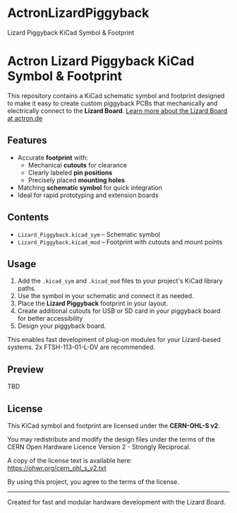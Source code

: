 # ActronLizardPiggyback
Lizard Piggyback KiCad Symbol &amp; Footprint
# Actron Lizard Piggyback KiCad Symbol & Footprint

This repository contains a KiCad schematic symbol and footprint designed to make it easy to create custom piggyback PCBs that mechanically and electrically connect to the **Lizard Board**. 
[Learn more about the Lizard Board at actron.de](https://www.actron.de/lizard/)

## Features

- Accurate **footprint** with:
  - Mechanical **cutouts** for clearance
  - Clearly labeled **pin positions**
  - Precisely placed **mounting holes**
- Matching **schematic symbol** for quick integration
- Ideal for rapid prototyping and extension boards

## Contents

- `Lizard_Piggyback.kicad_sym` – Schematic symbol
- `Lizard_Piggyback.kicad_mod` – Footprint with cutouts and mount points

## Usage

1. Add the `.kicad_sym` and `.kicad_mod` files to your project's KiCad library paths.
2. Use the symbol in your schematic and connect it as needed.
3. Place the **Lizard Piggyback** footprint in your layout.
4. Create additional cutouts for USB or SD card in your piggyback board for better accessibility
5. Design your piggyback board.

This enables fast development of plug-on modules for your Lizard-based systems.
2x FTSH-113-01-L-DV are recommended.

## Preview

TBD

## License

This KiCad symbol and footprint are licensed under the **CERN-OHL-S v2**.

You may redistribute and modify the design files under the terms of the CERN Open Hardware Licence Version 2 - Strongly Reciprocal.

A copy of the license text is available here:  
https://ohwr.org/cern_ohl_s_v2.txt

By using this project, you agree to the terms of the license.

---

Created for fast and modular hardware development with the Lizard Board.
